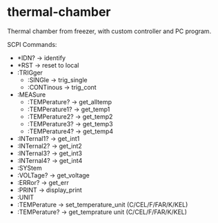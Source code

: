 # thermal-chamber
Thermal chamber from freezer, with custom controller and PC program.

SCPI Commands:
   *  *IDN?         -> identify
   *  *RST          -> reset to local
   *  :TRIGger
       *    :SINGle    -> trig_single
       *    :CONTinous   -> trig_cont
   *  :MEASure
       *    :TEMPerature?   -> get_alltemp
       *    :TEMPerature1?   -> get_temp1
       *    :TEMPerature2?   -> get_temp2
       *    :TEMPerature3?   -> get_temp3
       *    :TEMPerature4?   -> get_temp4
   *    :INTernal1?      -> get_int1
   *    :INTernal2?      -> get_int2
   *    :INTernal3?      -> get_int3
   *    :INTernal4?      -> get_int4
   *  :SYStem
   *    :VOLTage?   -> get_voltage
   *    :ERRor?     -> get_err
   *    :PRINT      -> display_print
   *  :UNIT
   *    :TEMPerature -> set_temperature_unit (C/CEL/F/FAR/K/KEL)
   *    :TEMPerature? -> get_temprature unit (C/CEL/F/FAR/K/KEL)
